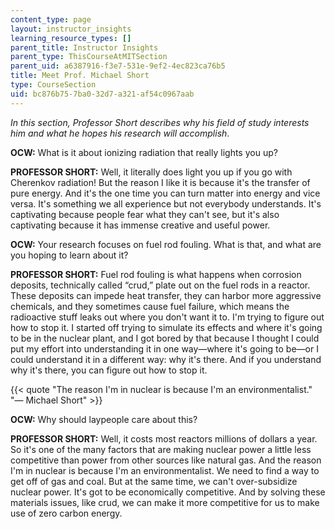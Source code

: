 ```yaml
---
content_type: page
layout: instructor_insights
learning_resource_types: []
parent_title: Instructor Insights
parent_type: ThisCourseAtMITSection
parent_uid: a6387916-f3e7-531e-9ef2-4ec823ca76b5
title: Meet Prof. Michael Short
type: CourseSection
uid: bc876b75-7ba0-32d7-a321-af54c0967aab
---
```


_In this section, Professor Short describes why his field of study interests him and what he hopes his research will accomplish_.

**OCW:** What is it about ionizing radiation that really lights you up?

**PROFESSOR SHORT:** Well, it literally does light you up if you go with Cherenkov radiation! But the reason I like it is because it's the transfer of pure energy. And it's the one time you can turn matter into energy and vice versa. It's something we all experience but not everybody understands. It's captivating because people fear what they can't see, but it's also captivating because it has immense creative and useful power.

**OCW:** Your research focuses on fuel rod fouling. What is that, and what are you hoping to learn about it?

**PROFESSOR SHORT:** Fuel rod fouling is what happens when corrosion deposits, technically called “crud,” plate out on the fuel rods in a reactor. These deposits can impede heat transfer, they can harbor more aggressive chemicals, and they sometimes cause fuel failure, which means the radioactive stuff leaks out where you don't want it to. I'm trying to figure out how to stop it. I started off trying to simulate its effects and where it's going to be in the nuclear plant, and I got bored by that because I thought I could put my effort into understanding it in one way—where it's going to be—or I could understand it in a different way: why it's there. And if you understand why it's there, you can figure out how to stop it.

{{< quote "The reason I'm in nuclear is because I'm an environmentalist." "— Michael Short" >}}

**OCW:** Why should laypeople care about this?

**PROFESSOR SHORT:** Well, it costs most reactors millions of dollars a year. So it's one of the many factors that are making nuclear power a little less competitive than power from other sources like natural gas. And the reason I'm in nuclear is because I'm an environmentalist. We need to find a way to get off of gas and coal. But at the same time, we can't over-subsidize nuclear power. It's got to be economically competitive. And by solving these materials issues, like crud, we can make it more competitive for us to make use of zero carbon energy.